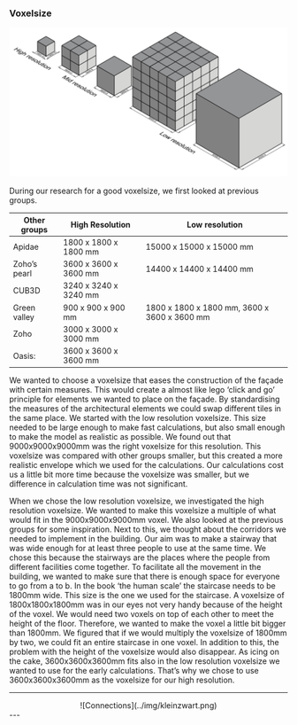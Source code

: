 ### Voxelsize

![voxelsizes](../img/a2/Voxelsize.png)

During our research for a good voxelsize, we first looked at previous groups. 

Other groups | High Resolution | Low resolution
---------|---------|---------
Apidae | 1800 x 1800 x 1800 mm | 15000 x 15000 x 15000 mm
Zoho’s pearl | 3600 x 3600 x 3600 mm | 14400 x 14400 x 14400 mm
CUB3D | 3240 x 3240 x 3240 mm	
Green valley | 900 x 900 x 900 mm | 1800 x 1800 x 1800 mm, 3600 x 3600 x 3600 mm
Zoho | 3000 x 3000 x 3000 mm
Oasis: | 3600 x 3600 x 3600 mm

We wanted to choose a voxelsize that eases the construction of the façade with certain measures. This would create a almost like lego ‘click and go’ principle for elements we wanted to place on the façade. By standardising the measures of the architectural elements we could swap different tiles in the same place. We started with the low resolution voxelsize. This size needed to be large enough to make fast calculations, but also small enough to make the model as realistic as possible. We found out that 9000x9000x9000mm was the right voxelsize for this resolution. This voxelsize was compared with other groups smaller, but this created a more realistic envelope which we used for the calculations. Our calculations cost us a little bit more time because the voxelsize was smaller, but we difference in calculation time was not significant. 

When we chose the low resolution voxelsize, we investigated the high resolution voxelsize. We wanted to make this voxelsize a multiple of what would fit in the 9000x9000x9000mm voxel. We also looked at the previous groups for some inspiration. Next to this, we thought about the corridors we needed to implement in the building. Our aim was to make a stairway that was wide enough for at least three people to use at the same time. We chose this because the stairways are the places where the people from different facilities come together. To facilitate all the movement in the building, we wanted to make sure that there is enough space for everyone to go from a to b. In the book ‘the human scale’ the staircase needs to be 1800mm wide. This size is the one we used for the staircase. A voxelsize of 1800x1800x1800mm was in our eyes not very handy because of the height of the voxel. We would need two voxels on top of each other to meet the height of the floor. Therefore, we wanted to make the voxel a little bit bigger than 1800mm. We figured that if we would multiply the voxelsize of 1800mm by two, we could fit an entire staircase in one voxel. In addition to this, the problem with the height of the voxelsize would also disappear. As icing on the cake, 3600x3600x3600mm fits also in the low resolution voxelsize we wanted to use for the early calculations. That’s why we chose to use 3600x3600x3600mm as the voxelsize for our high resolution. 

---
<center>
    ![Connections](../img/kleinzwart.png)
</center>
---
